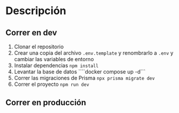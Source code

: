 
# Descripción

## Correr en dev

1. Clonar el repositorio
2. Crear una copia del archivo ```.env.template``` y renombrarlo a ```.env``` y cambiar las variables de entorno
3. Instalar dependencias ```npm install```
4. Levantar la base de datos ````docker compose up -d```
5. Correr las migraciones de Prisma ```npx prisma migrate dev```
6. Correr el proyecto ```npm run dev```

## Correr en producción 
